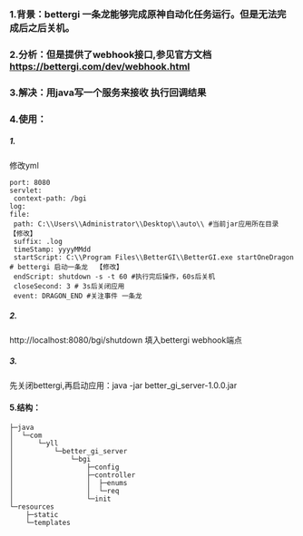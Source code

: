 ### 1.背景：bettergi 一条龙能够完成原神自动化任务运行。但是无法完成后之后关机。
### 2.分析：但是提供了webhook接口,参见官方文档 https://bettergi.com/dev/webhook.html
### 3.解决：用java写一个服务来接收 执行回调结果
### 4.使用：
##### 1.
修改yml
   ```server:
  port: 8080
  servlet:
    context-path: /bgi
log:
  file:
    path: C:\\Users\\Administrator\\Desktop\\auto\\ #当前jar应用所在目录  【修改】
    suffix: .log 
    timeStamp: yyyyMMdd
    startScript: C:\\Program Files\\BetterGI\\BetterGI.exe startOneDragon # bettergi 启动一条龙  【修改】
    endScript: shutdown -s -t 60 #执行完后操作，60s后关机
    closeSecond: 3 # 3s后关闭应用
    event: DRAGON_END #关注事件 一条龙
   ```
##### 2.
http://localhost:8080/bgi/shutdown 填入bettergi webhook端点
##### 3.
先关闭bettergi,再启动应用：java -jar better_gi_server-1.0.0.jar
#### 5.结构：
```
├─java
│  └─com
│      └─yll
│          └─better_gi_server
│              └─bgi
│                  ├─config
│                  ├─controller
│                  │  ├─enums
│                  │  └─req
│                  └─init
└─resources
    ├─static
    └─templates
```
